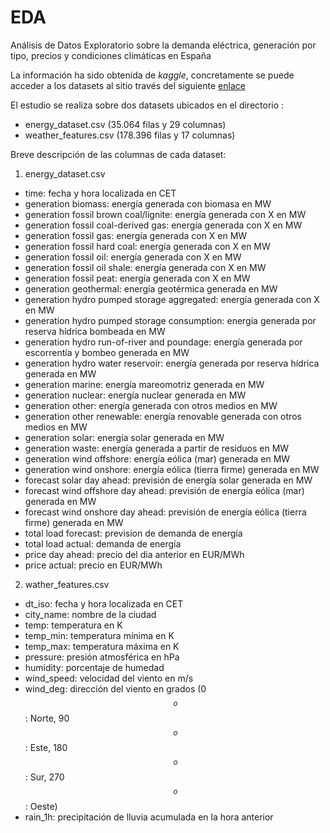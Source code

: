 # EDA
Análisis de Datos Exploratorio sobre la demanda eléctrica, generación por tipo, precios y condiciones climáticas en España 

La información ha sido obtenida de *kaggle*, concretamente se puede acceder a los datasets al sitio través del siguiente [enlace](https://www.kaggle.com/datasets/nicholasjhana/energy-consumption-generation-prices-and-weather/data)

El estudio se realiza sobre dos datasets ubicados en el directorio <data>:
* energy_dataset.csv (35.064 filas y 29 columnas)
* weather_features.csv (178.396 filas y 17 columnas)

Breve descripción de las columnas de cada dataset:

1. energy_dataset.csv

* time: fecha y hora localizada en CET
* generation biomass: energía generada con biomasa en MW
* generation fossil brown coal/lignite: energía generada con X en MW
* generation fossil coal-derived gas: energía generada con X en MW
* generation fossil gas: energía generada con X en MW
* generation fossil hard coal: energía generada con X en MW
* generation fossil oil: energía generada con X en MW
* generation fossil oil shale: energía generada con X en MW
* generation fossil peat: energía generada con X en MW
* generation geothermal: energía geotérmica generada en MW
* generation hydro pumped storage aggregated: energía generada con X en MW
* generation hydro pumped storage consumption: energía generada por reserva hídrica bombeada en MW
* generation hydro run-of-river and poundage: energía generada por escorrentía y bombeo generada en MW
* generation hydro water reservoir: energía generada por reserva hídrica generada en MW
* generation marine: energía mareomotriz generada en MW
* generation nuclear: energía nuclear generada en MW
* generation other: energía generada con otros medios en MW
* generation other renewable: energía renovable generada con otros medios en MW
* generation solar: energía solar generada en MW
* generation waste: energía generada a partir de residuos en MW
* generation wind offshore: energía eólica (mar) generada en MW
* generation wind onshore: energía eólica (tierra firme) generada en MW
* forecast solar day ahead: previsión de energía solar generada en MW
* forecast wind offshore day ahead: previsión de energía eólica (mar) generada en MW
* forecast wind onshore day ahead: previsión de energía eólica (tierra firme) generada en MW
* total load forecast: prevision de demanda de energía
* total load actual: demanda de energía
* price day ahead: precio del dia anterior en EUR/MWh
* price actual: precio en EUR/MWh

2. wather_features.csv

* dt_iso: fecha y hora localizada en CET
* city_name: nombre de la ciudad
* temp: temperatura en K
* temp_min: temperatura mínima en K
* temp_max: temperatura máxima en K
* pressure: presión atmosférica en hPa
* humidity: porcentaje de humedad
* wind_speed: velocidad del viento en m/s
* wind_deg: dirección del viento en grados (0$$^{o}$$: Norte, 90$$^{o}$$: Este, 180$$^{o}$$: Sur, 270$$^{o}$$: Oeste)
* rain_1h: precipitación de lluvia acumulada en la hora anterior